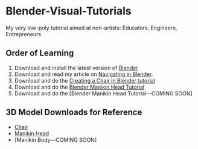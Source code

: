# Blender-Visual-Tutorials
My very low-poly tutorial aimed at non-artists: Educators, Engineers, Entrepreneurs

## Order of Learning

1. Download and install the latest version of [Blender](https://www.blender.org/)
2. Download and read my article on [Navigating in Blender](https://github.com/professorf/Blender-Visual-Tutorials/blob/master/Blender-Navigation.odt).
3. Download and do the [Creating a Chair in Blender tutorial](https://github.com/professorf/Blender-Visual-Tutorials/blob/master/Creating-a-Chair-in-Blender.odt)
4. Download and do the [Blender Manikin Head Tutorial](https://github.com/professorf/Blender-Visual-Tutorials/blob/master/Blender-Manikin-Head.odt)
5. Download and do the [Blender Manikin Head Tutorial—COMING SOON]


## 3D Model Downloads for Reference
* [Chair](https://github.com/professorf/Blender-Visual-Tutorials/blob/master/FlorNickChair.blend)
* [Manikin Head](https://github.com/professorf/Blender-Visual-Tutorials/blob/master/FlorNickHead.blend)
* [Manikin Body—COMING SOON]

